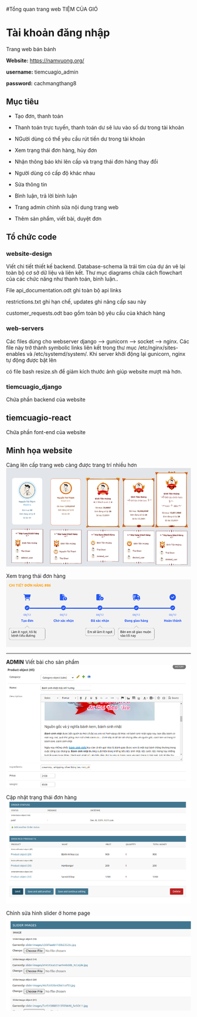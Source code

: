 #Tổng quan trang web TIỆM CỦA GIÓ


# Tài khoản đăng nhập
Trang web bán bánh

**Website:** https://namvuong.org/

**username:** tiemcuagio_admin

**password:** cachmangthang8
## Mục tiêu
- Tạo đơn, thanh toán
- Thanh toán trực tuyến, thanh toán dư sẽ lưu vào số dư trong tài khoản
- NGười dùng có thể yêu cầu rút tiền dư trong tài khoản 
- Xem trạng thái đơn hàng, hủy đơn
- Nhận thông báo khi lên cấp và trạng thái đơn hàng thay đổi

- Người dùng có cấp độ khác nhau
- Sửa thông tin
- Bình luận, trả lời bình luận

- Trang admin chỉnh sửa nội dung trang web
- Thêm sản phẩm, viết bài, duyệt đơn

## Tổ chức code
### website-design
Viết chi tiết thiết kế backend. Database-schema là trái tim của dự án vẽ lại toàn bộ cơ sở dữ liệu và liên kết.
Thư mục diagrams chứa cách flowchart của các chức năng như thanh toán, bình luận..

File api_documentation.odt ghi toàn bộ api links

restrictions.txt ghi hạn chế, updates ghi nâng cấp sau này

customer_requests.odt bao gồm toàn bộ yêu cầu của khách hàng

### web-servers
Các files dùng cho webserver django --> gunicorn --> socket --> nginx. 
Các file này trở thành symbolic links liên kết trong thư mục /etc/nginx/sites-enables và /etc/systemd/system/.
Khi server khởi động lại gunicorn, nginx tự động được bật lên

có file bash resize.sh để giảm kích thước ảnh giúp website mượt mà hơn.

### tiemcuagio_django 
Chứa phần backend của website

## tiemcuagio-react
Chứa phần font-end của website

## Minh họa website
Càng lên cấp trang web càng được trang trí nhiều hơn
![level](./images/level.png)

Xem trạng thái đơn hàng
![order_status](./images/order_status.png)


---
**ADMIN**
Viết bài cho sản phẩm 
![create_product](./images/create_product.png)

Cập nhật trạng thái đơn hàng
![update_order_status](./images/update_order_status.png)

Chỉnh sửa hình slider ở home page
![slider](./images/slider.png)






















